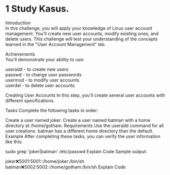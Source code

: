 # 1 Study Kasus.
Introduction  
In this challenge, you will apply your knowledge of Linux user account management. You'll create new user accounts, modify existing ones, and delete users. This challenge will test your understanding of the concepts learned in the "User Account Management" lab.  

Achievements  
You'll demonstrate your ability to use:  

useradd - to create new users  
passwd - to change user passwords  
usermod - to modify user accounts  
userdel - to delete user accounts  

>>  
>>  
Creating User Accounts
In this step, you'll create several user accounts with different specifications.

Tasks
Complete the following tasks in order:

Create a user named joker.
Create a user named batman with a home directory at /home/gotham.
Requirements
Use the useradd command for all user creations.
batman has a different home directory than the default.
Example
After completing these tasks, you can verify the user information like this:

sudo grep 'joker\|batman' /etc/passwd
 Explain Code
Sample output:

joker:x:5001:5001::/home/joker:/bin/sh
batman:x:5002:5002::/home/gotham:/bin/sh
 Explain Code
